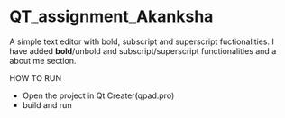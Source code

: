 # QT_assignment_Akanksha
A simple text editor with bold, subscript and superscript fuctionalities.
I have added **bold**/unbold and subscript/superscript functionalities and a about me section.

HOW TO RUN
- Open the project in Qt Creater(qpad.pro)
- build and run
